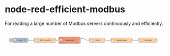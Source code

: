 # node-red-efficient-modbus
For reading a large number of Modbus servers continuously and efficiently.

![alt text](https://github.com/Eze-DP/node-red-efficient-modbus/blob/main/example.png?raw=true)
